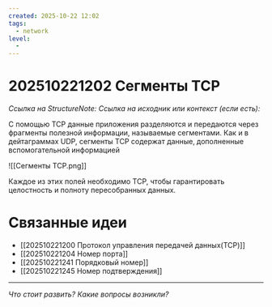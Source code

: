```yaml
---
created: 2025-10-22 12:02
tags:
  - network
level:
  -
---
```

# 202510221202 Сегменты TCP

*Ссылка на StructureNote:*
*Ссылка на исходник или контекст (если есть):*

С помощью TCP данные приложения разделяются и передаются через фрагменты полезной информации, называемые сегментами. Как и в дейтаграммах UDP, сегменты TCP содержат данные‚ дополненные вспомогательной информацией

![[Сегменты TCP.png]]

Каждое из этих полей необходимо TCP, чтобы гарантировать целостность и полноту пересобранных данных.

# Связанные идеи

- [[202510221200 Протокол управления передачей данных(TCP)]]
- [[202510221204 Номер порта]]
- [[202510221241 Порядковый номер]]
- [[202510221245 Номер подтверждения]]

---

*Что стоит развить? Какие вопросы возникли?*
